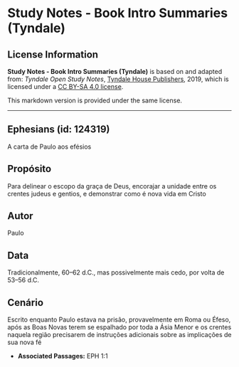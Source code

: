# Study Notes - Book Intro Summaries (Tyndale)

## License Information

**Study Notes - Book Intro Summaries (Tyndale)** is based on and adapted from: _Tyndale Open Study Notes_, [Tyndale House Publishers](https://tyndaleopenresources.com/), 2019, which is licensed under a [CC BY-SA 4.0 license](https://creativecommons.org/licenses/by-sa/4.0/legalcode.en).

This markdown version is provided under the same license.



--------------------------------

## Ephesians (id: 124319)

A carta de Paulo aos efésios

Propósito
---------

Para delinear o escopo da graça de Deus, encorajar a unidade entre os crentes judeus e gentios, e demonstrar como é nova vida em Cristo

Autor
-----

Paulo

Data
----

Tradicionalmente, 60–62 d.C., mas possivelmente mais cedo, por volta de 53–56 d.C.

Cenário
-------

Escrito enquanto Paulo estava na prisão, provavelmente em Roma ou Éfeso, após as Boas Novas terem se espalhado por toda a Ásia Menor e os crentes naquela região precisarem de instruções adicionais sobre as implicações de sua nova fé

* **Associated Passages:** EPH 1:1

